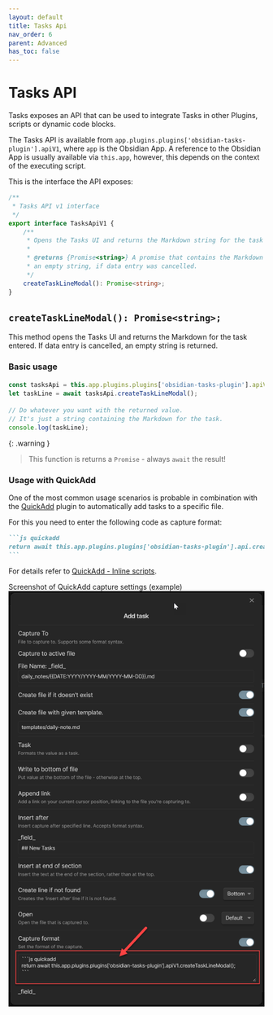 ```yaml
---
layout: default
title: Tasks Api
nav_order: 6
parent: Advanced
has_toc: false
---
```


# Tasks API

Tasks exposes an API that can be used to integrate Tasks in other Plugins, scripts or
dynamic code blocks.

The Tasks API is available from `app.plugins.plugins['obsidian-tasks-plugin'].apiV1`,
where `app` is the Obsidian App. A reference to the Obsidian App is usually available via `this.app`,
however, this depends on the context of the executing script.

This is the interface the API exposes:

```typescript
/**
 * Tasks API v1 interface
 */
export interface TasksApiV1 {
    /**
     * Opens the Tasks UI and returns the Markdown string for the task entered.
     *
     * @returns {Promise<string>} A promise that contains the Markdown string for the task entered or
     * an empty string, if data entry was cancelled.
     */
    createTaskLineModal(): Promise<string>;
}
```

## `createTaskLineModal(): Promise<string>;`
This method opens the Tasks UI and returns the Markdown for the task entered.
If data entry is cancelled, an empty string is returned.

### Basic usage

```javascript
const tasksApi = this.app.plugins.plugins['obsidian-tasks-plugin'].apiV1;
let taskLine = await tasksApi.createTaskLineModal();

// Do whatever you want with the returned value.
// It's just a string containing the Markdown for the task.
console.log(taskLine);
```

{: .warning }
> This function is returns a `Promise` - always `await` the result!

### Usage with QuickAdd
One of the most common usage scenarios is probable in combination with the [QuickAdd](https://github.com/chhoumann/quickadd) plugin
to automatically add tasks to a specific file.

For this you need to enter the following code as capture format:

<!-- markdownlint-disable code-fence-style -->
~~~markdown
```js quickadd
return await this.app.plugins.plugins['obsidian-tasks-plugin'].api.createTaskLineModal();
```
~~~
<!-- markdownlint-enable code-fence-style -->

For details refer to [QuickAdd - Inline scripts](https://quickadd.obsidian.guide/docs/InlineScripts).

Screenshot of QuickAdd capture settings (example)
![Screenshot - QuickAdd capture example](../images/api-create-taskline-modal-quickadd-capture-example.png)
